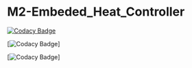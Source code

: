# M2-Embeded_Heat_Controller

[![Codacy Badge](https://app.codacy.com/project/badge/Grade/f01bd1d544e542748b52f6c0c2af63f2)](https://www.codacy.com/gh/nagasivaravuri/M2-Embeded_Heat_Controller/dashboard?utm_source=github.com&amp;utm_medium=referral&amp;utm_content=nagasivaravuri/M2-Embeded_Heat_Controller&amp;utm_campaign=Badge_Grade)

  [![Codacy Badge](https://api.codiga.io/project/30244/score/svg)]
  
 [![Codacy Badge](https://api.codiga.io/project/30244/status/svg)]


